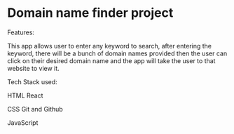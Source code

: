 # Domain name finder project

Features:

This app allows user to enter any keyword to search, after entering the keyword,
there will be a bunch of domain names provided then the user can click on their
desired domain name and the app will take the user to that website to view it.

Tech Stack used:

HTML                React

CSS                Git and Github             

JavaScript